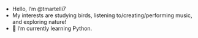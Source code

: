 - Hello, I’m @tmartelli7
- My interests are studying birds, listening to/creating/performing music, and exploring nature!
- 🌱 I’m currently learning Python.
<!---
tmartelli7/tmartelli7 is a ✨ special ✨ repository because its `README.md` (this file) appears on your GitHub profile.
You can click the Preview link to take a look at your changes.
--->
